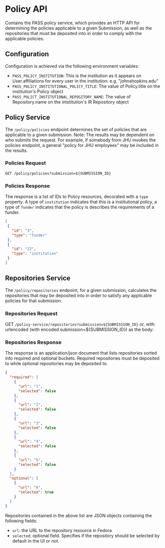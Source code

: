 # Policy API

Contains the PASS policy service, which provides an HTTP API for determining the policies applicable to a given Submission, as well as the repositories that must be deposited into in order to comply with the applicable policies.

## Configuration

Configuration is achieved via the following environment variables:

* `PASS_POLICY_INSTITUTION`: This is the institution as it appears on User.affiliations for every user in the institution: e.g. "johnshopkins.edu"
* `PASS_POLICY_INSTITUTIONAL_POLICY_TITLE`: The value of Policy.title on the institution's Policy object
* `PASS_POLICT_INSTITUTIONAL_REPOSITORY_NAME`: The value of Repository.name on the intstitution's IR Repository object


## Policy Service

The `/policy/policies` endpoint determines the set of policies that are applicable to
a given submission.  Note:  The results may be dependent on _who_ submits the request.  For example, if
somebody from JHU invokes the policies endpoint, a general "policy for JHU employees" may be included in the results.

### Policies Request

`GET /policy/policies?submission=${SUBMISSION_ID}`

### Policies Response

The response is a list of IDs to Policy resources, decorated with a `type` property. A type of `institution` indicates that this is a institutional policy, a type of `funder` indicates that the policy is describes the requirements of a funder.

```JSON
[
 {
   "id": "3",
   "type": "funder"
 },
 {
   "id": "22",
   "type": "institution"
 }
]
```


## Repositories Service

The `/policy/repositories` endpoint, for a given submission, calculates the repositories that may be
deposited into in order to satisfy any applicable policies for that submission.

### Repositories Request

GET `/policy-service/repositories?submission=${SUBMISSION_ID}`
or, with urlencoded (with encoded submission=${SUBMISSION_ID}) as the body:

### Repositories Response

The response is an application/json document that lists repositories sorted into required and optional buckets. Required repositories must be deposited to while optional repositories may be deposited to.


```JSON
{
  "required": [
    {
      "url": "1",
      "selected": false
    },
    {
      "url": "2",
      "selected": false
    },
    {
      "url": "3",
      "selected": false
    },
    {
      "url": "4",
      "selected": false
    },
    {
      "url": "5",
      "selected": false
    }
  ],
  "optional": [
    {
      "url": "6",
      "selected": true
    }
  ]
}
```

Repositories contained in the above list are JSON objects containing the following fields:

* `url`: the URL to the repository resource in Fedora
* `selected`: optional field.  Specifies if the repository should be selected by default in the UI or not.

